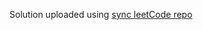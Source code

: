 
Solution uploaded using
<a href="[doc:introduction](https://github.com/joshcai/leetcode-sync)" target="_blank">sync leetCode repo</a>
